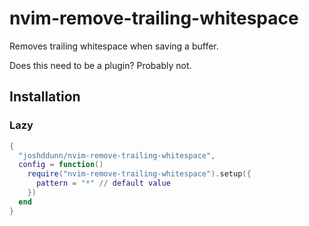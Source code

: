 # nvim-remove-trailing-whitespace

Removes trailing whitespace when saving a buffer.

Does this need to be a plugin? Probably not.

## Installation

### Lazy

```lua
{
  "joshddunn/nvim-remove-trailing-whitespace",
  config = function()
    require("nvim-remove-trailing-whitespace").setup({
      pattern = "*" // default value
    })
  end
}
```
